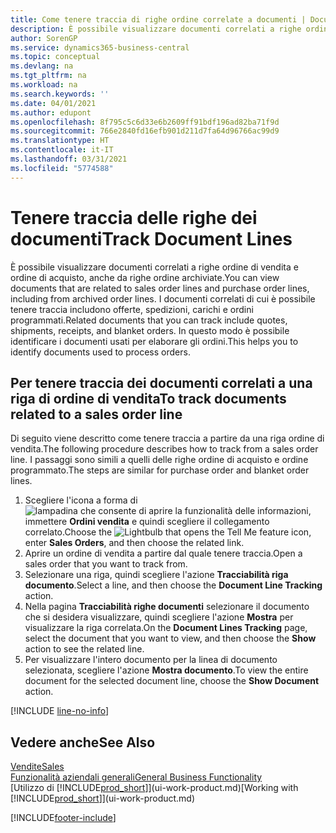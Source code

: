 ```yaml
---
title: Come tenere traccia di righe ordine correlate a documenti | Documenti Microsoft
description: È possibile visualizzare documenti correlati a righe ordine di vendita e ordine di acquisto, anche da righe ordine archiviate. I documenti correlati di cui è possibile tenere traccia includono offerte, spedizioni, carichi e ordini programmati. In questo modo è possibile identificare i documenti usati per elaborare gli ordini.
author: SorenGP
ms.service: dynamics365-business-central
ms.topic: conceptual
ms.devlang: na
ms.tgt_pltfrm: na
ms.workload: na
ms.search.keywords: ''
ms.date: 04/01/2021
ms.author: edupont
ms.openlocfilehash: 8f795c5c6d33e6b2609ff91bdf196ad82ba71f9d
ms.sourcegitcommit: 766e2840fd16efb901d211d7fa64d96766ac99d9
ms.translationtype: HT
ms.contentlocale: it-IT
ms.lasthandoff: 03/31/2021
ms.locfileid: "5774588"
---
```

# <a name="track-document-lines"></a><span data-ttu-id="9db78-105">Tenere traccia delle righe dei documenti</span><span class="sxs-lookup"><span data-stu-id="9db78-105">Track Document Lines</span></span>
<span data-ttu-id="9db78-106">È possibile visualizzare documenti correlati a righe ordine di vendita e ordine di acquisto, anche da righe ordine archiviate.</span><span class="sxs-lookup"><span data-stu-id="9db78-106">You can view documents that are related to sales order lines and purchase order lines, including from archived order lines.</span></span> <span data-ttu-id="9db78-107">I documenti correlati di cui è possibile tenere traccia includono offerte, spedizioni, carichi e ordini programmati.</span><span class="sxs-lookup"><span data-stu-id="9db78-107">Related documents that you can track include quotes, shipments, receipts, and blanket orders.</span></span> <span data-ttu-id="9db78-108">In questo modo è possibile identificare i documenti usati per elaborare gli ordini.</span><span class="sxs-lookup"><span data-stu-id="9db78-108">This helps you to identify documents used to process orders.</span></span>  

## <a name="to-track-documents-related-to-a-sales-order-line"></a><span data-ttu-id="9db78-109">Per tenere traccia dei documenti correlati a una riga di ordine di vendita</span><span class="sxs-lookup"><span data-stu-id="9db78-109">To track documents related to a sales order line</span></span>
<span data-ttu-id="9db78-110">Di seguito viene descritto come tenere traccia a partire da una riga ordine di vendita.</span><span class="sxs-lookup"><span data-stu-id="9db78-110">The following procedure describes how to track from a sales order line.</span></span> <span data-ttu-id="9db78-111">I passaggi sono simili a quelli delle righe ordine di acquisto e ordine programmato.</span><span class="sxs-lookup"><span data-stu-id="9db78-111">The steps are similar for purchase order and blanket order lines.</span></span>

1.  <span data-ttu-id="9db78-112">Scegliere l'icona a forma di ![lampadina che consente di aprire la funzionalità delle informazioni](media/ui-search/search_small.png "Informazioni sull'operazione che si desidera eseguire"), immettere **Ordini vendita** e quindi scegliere il collegamento correlato.</span><span class="sxs-lookup"><span data-stu-id="9db78-112">Choose the ![Lightbulb that opens the Tell Me feature](media/ui-search/search_small.png "Tell me what you want to do") icon, enter **Sales Orders**, and then choose the related link.</span></span>  
2.  <span data-ttu-id="9db78-113">Aprire un ordine di vendita a partire dal quale tenere traccia.</span><span class="sxs-lookup"><span data-stu-id="9db78-113">Open a sales order that you want to track from.</span></span>  
3.  <span data-ttu-id="9db78-114">Selezionare una riga, quindi scegliere l'azione **Tracciabilità riga documento**.</span><span class="sxs-lookup"><span data-stu-id="9db78-114">Select a line, and then choose the **Document Line Tracking** action.</span></span>
4. <span data-ttu-id="9db78-115">Nella pagina **Tracciabilità righe documenti** selezionare il documento che si desidera visualizzare, quindi scegliere l'azione **Mostra** per visualizzare la riga correlata.</span><span class="sxs-lookup"><span data-stu-id="9db78-115">On the **Document Lines Tracking** page, select the document that you want to view, and then choose the **Show** action to see the related line.</span></span>
5. <span data-ttu-id="9db78-116">Per visualizzare l'intero documento per la linea di documento selezionata, scegliere l'azione **Mostra documento**.</span><span class="sxs-lookup"><span data-stu-id="9db78-116">To view the entire document for the selected document line, choose the **Show Document** action.</span></span>

[!INCLUDE [line-no-info](includes/line-no-info.md)]

## <a name="see-also"></a><span data-ttu-id="9db78-117">Vedere anche</span><span class="sxs-lookup"><span data-stu-id="9db78-117">See Also</span></span>
[<span data-ttu-id="9db78-118">Vendite</span><span class="sxs-lookup"><span data-stu-id="9db78-118">Sales</span></span>](sales-manage-sales.md)  
[<span data-ttu-id="9db78-119">Funzionalità aziendali generali</span><span class="sxs-lookup"><span data-stu-id="9db78-119">General Business Functionality</span></span>](ui-across-business-areas.md)  
<span data-ttu-id="9db78-120">[Utilizzo di [!INCLUDE[prod_short](includes/prod_short.md)]](ui-work-product.md)</span><span class="sxs-lookup"><span data-stu-id="9db78-120">[Working with [!INCLUDE[prod_short](includes/prod_short.md)]](ui-work-product.md)</span></span>


[!INCLUDE[footer-include](includes/footer-banner.md)]